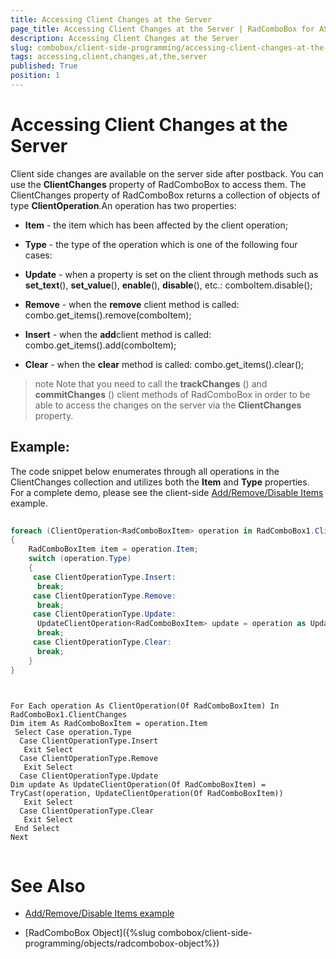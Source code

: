```yaml
---
title: Accessing Client Changes at the Server
page_title: Accessing Client Changes at the Server | RadComboBox for ASP.NET AJAX Documentation
description: Accessing Client Changes at the Server
slug: combobox/client-side-programming/accessing-client-changes-at-the-server
tags: accessing,client,changes,at,the,server
published: True
position: 1
---
```


# Accessing Client Changes at the Server



Client side changes are available on the server side after postback. You can use the **ClientChanges** property of RadComboBox to access them. The ClientChanges property of RadComboBox returns a collection of objects of type **ClientOperation**.An operation has two properties:

* **Item** - the item which has been affected by the client operation;

* **Type** - the type of the operation which is one of the following four cases:

* **Update** - when a property is set on the client through methods such as **set_text**(), **set_value**(), **enable**(), **disable**(), etc.: comboItem.disable();

* **Remove** - when the **remove** client method is called: combo.get_items().remove(comboItem);

* **Insert** - when the **add**client method is called: combo.get_items().add(comboItem);

* **Clear** - when the **clear** method is called: combo.get_items().clear();

>note Note that you need to call the **trackChanges** () and **commitChanges** () client methods of RadComboBox in order to be able to access the changes on the server via the **ClientChanges** property.
>


## Example:

The code snippet below enumerates through all operations in the ClientChanges collection and utilizes both the **Item** and **Type** properties. For a complete demo, please see the client-side [Add/Remove/Disable Items](https://demos.telerik.com/aspnet-ajax/combobox/examples/programming/addremovedisableitemsclientside/defaultcs.aspx) example.



````C#
	     	
foreach (ClientOperation<RadComboBoxItem> operation in RadComboBox1.ClientChanges)
{
	RadComboBoxItem item = operation.Item;
	switch (operation.Type)
	{
	 case ClientOperationType.Insert:
	  break;
	 case ClientOperationType.Remove:
	  break;
	 case ClientOperationType.Update:
	  UpdateClientOperation<RadComboBoxItem> update = operation as UpdateClientOperation<RadComboBoxItem>;
	  break;
	 case ClientOperationType.Clear:
	  break;
	}
} 
				
````
````VB.NET
	
For Each operation As ClientOperation(Of RadComboBoxItem) In RadComboBox1.ClientChanges
Dim item As RadComboBoxItem = operation.Item
 Select Case operation.Type
  Case ClientOperationType.Insert
   Exit Select
  Case ClientOperationType.Remove
   Exit Select
  Case ClientOperationType.Update
Dim update As UpdateClientOperation(Of RadComboBoxItem) = TryCast(operation, UpdateClientOperation(Of RadComboBoxItem))
   Exit Select
  Case ClientOperationType.Clear
   Exit Select
 End Select
Next 
				
````


# See Also

 * [Add/Remove/Disable Items example](https://demos.telerik.com/aspnet-ajax/combobox/examples/programming/addremovedisableitemsclientside/defaultcs.aspx)

 * [RadComboBox Object]({%slug combobox/client-side-programming/objects/radcombobox-object%})
